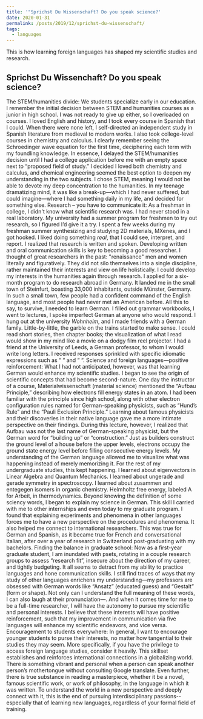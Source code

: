 ```yaml
---
title: '"Sprichst Du Wissenschaft? Do you speak science?'
date: 2020-01-31
permalink: /posts/2019/12/sprichst-du-wissenschaft/
tags:
  - languages
---
```


This is how learning foreign languages has shaped my scientific studies and research.

Sprichst Du Wissenchaft? Do you speak science? 
------
The STEM/humanities divide:
We students specialize early in our education. I remember the initial decision between STEM and humanities courses as a junior in high school. I was not ready to give up either, so I overloaded on courses.  I loved English and history, and I took every course in Spanish that I could. When there were none left, I self-directed an independent study in Spanish literature from medieval to modern works. I also took college-level courses in chemistry and calculus. I clearly remember seeing the Schroedinger wave equation for the first time, deciphering each term with my foundling knowledge. In essence, I delayed the STEM/humanities decision until I had a college application before me with an empty space next to “proposed field of study.”
I decided I loved both chemistry and calculus, and chemical engineering seemed the best option to deepen my understanding in the two subjects. I chose STEM, meaning I would not be able to devote my deep concentration to the humanities. In my teenage dramatizing mind, it was like a break-up—which I had never suffered, but could imagine—where I had something daily in my life, and decided for something else. 
Research – you have to communicate it: 
As a freshman in college, I didn't know what scientific research was. I had never stood in a real laboratory. My university had a summer program for freshmen to try out research, so I figured I’d give it a try. I spent a few weeks during my freshman summer synthesizing and studying 2D materials, MXenes, and I got hooked. I liked doing something *real*, that I could see, interpret, and report. I realized that research is written and spoken. Developing written and oral communication skills is key to becoming a good researcher. I thought of great researchers in the past: "renaissance" men and women literally and figuratively. They did not silo themselves into a single discipline, rather maintained their interests and view on life holistically. I could develop my interests in the humanities again through research. 
I applied for a six-month program to do research abroad in Germany. It landed me in the small town of Steinfurt, boasting 33,000 inhabitants, outside Münster, Germany. In such a small town, few people had a confident command of the English language, and most people had never met an American before. All this to say, to survive, I needed to learn German.
I filled out grammar workbooks, I went to lectures, I spoke imperfect German at anyone who would respond. I hung out at the university *Wohnheim*, and I made friends with a German family. Little-by-little, the garble on the trains started to make sense. I could read short stories, then chapter books; the visualization of what I read would show in my mind like a movie on a dodgy film reel projector. I had a friend at the University of Leeds, a German professor, to whom I would write long letters. I received responses sprinkled with specific idiomatic expressions such as “ “  and “ “. 
Science and foreign languages—positive reinforcement: 
What I had not anticipated, however, was that learning German would enhance my scientific studies. I began to see the origin of scientific concepts that had become second-nature. One day the instructor of a course, Materialwissenschaft (material science) mentioned the “Aufbau Principle,” describing how electrons fill energy states in an atom. I had been familiar with the principle since high school, along with other electron configuration rules named for German-speaking physicists, such as “Hund’s Rule” and the “Pauli Exclusion Principle.” Learning about famous physicists and their discoveries in their native language gave me a more intimate perspective on their findings. During this lecture, however, I realized that Aufbau was not the last name of German-speaking physicist, but the German word for “building up” or “construction.” Just as builders construct the ground level of a house before the upper levels, electrons occupy the ground state energy level before filling consecutive energy levels. My understanding of the German language allowed me to visualize what was happening instead of merely memorizing it. 
For the rest of my undergraduate studies, this kept happening.  I learned about eigenvectors in Linear Algebra and Quantum Mechanics. I learned about ungerade and gerade symmetry in spectroscopy. I learned about zusammen and entegegen isomers in organic chemistry. Helmholtz free energy, labeled A for Arbeit, in thermodynamics. 
Beyond knowing the definition of some sciency words, I began to explain my science in German. This skill I carried with me to other internships and even today to my graduate program. I found that explaining experiments and phenomena in other languages forces me to have a new perspective on the procedures and phenomena. It also helped me connect to international researchers. This was true for German and Spanish, as it became true for French and conversational Italian, after over a year of research in Switzerland post-graduating with my bachelors. 
Finding the balance in graduate school:
Now as a first-year graduate student, I am inundated with psets, rotating in a couple research groups to assess “research fit”, insecure about the direction of my career, and tightly budgeting. It all seems to detract from my ability to practice languages and hone communication skills.  I still find traces of ways that my study of other languages enrichens my understanding—my professors are obsessed with German words like “Ansatz” (educated guess) and “Gestalt” (form or shape). Not only can I understand the full meaning of these words, I can also laugh at their pronunciation—. And when it comes time for me to be a full-time researcher, I will have the autonomy to pursue my scientific and personal interests. I believe that these interests will have positive reinforcement, such that my improvement in communication via five languages will enhance my scientific endeavors, and vice versa. 
Encouragement to students everywhere: 
In general, I want to encourage younger students to purse their interests, no matter how tangential to their studies they may seem.  More specifically, if you have the privilege to access foreign language studies, consider it heavily. This skillset establishes and reinforces international connections in a globalizing world. There is something vibrant and personal when a person can speak another person’s mothertongue without consulting Google translate. Even further, there is true substance in reading a masterpiece, whether it be a novel, famous scientific work, or work of philosophy, in the language in which it was written. To understand the world in a new perspective and deeply connect with it, this is the end of pursuing interdisciplinary passions-- especially that of learning new languages, regardless of your formal field of training. 
